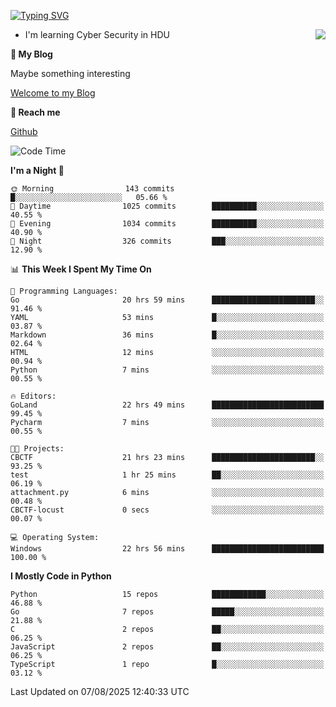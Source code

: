 [![Typing SVG](https://readme-typing-svg.herokuapp.com?font=Fira+Code&pause=1000&random=false&width=450&height=60&lines=Hello+%F0%9F%91%8B%F0%9F%8F%BB;I'm+JBNRZ)](https://git.io/typing-svg)

<a href="#">
  <img align="right" src="https://github-readme-stats.vercel.app/api?username=JBNRZ&show_icons=true&bg_color=15,f2f7fd,E0EAFC" />
</a>

- I'm learning Cyber Security in HDU

 **🌱 My Blog**

Maybe something interesting

[Welcome to my Blog](https://jbnrz.com.cn/)

 **💬 Reach me** 

[Github](https://github.com/JBNRZ)


<!--START_SECTION:waka-->
![Code Time](http://img.shields.io/badge/Code%20Time-1%2C362%20hrs%2033%20mins-blue)

**I'm a Night 🦉** 

```text
🌞 Morning                143 commits         █░░░░░░░░░░░░░░░░░░░░░░░░   05.66 % 
🌆 Daytime                1025 commits        ██████████░░░░░░░░░░░░░░░   40.55 % 
🌃 Evening                1034 commits        ██████████░░░░░░░░░░░░░░░   40.90 % 
🌙 Night                  326 commits         ███░░░░░░░░░░░░░░░░░░░░░░   12.90 % 
```


📊 **This Week I Spent My Time On** 

```text
💬 Programming Languages: 
Go                       20 hrs 59 mins      ███████████████████████░░   91.46 % 
YAML                     53 mins             █░░░░░░░░░░░░░░░░░░░░░░░░   03.87 % 
Markdown                 36 mins             █░░░░░░░░░░░░░░░░░░░░░░░░   02.64 % 
HTML                     12 mins             ░░░░░░░░░░░░░░░░░░░░░░░░░   00.94 % 
Python                   7 mins              ░░░░░░░░░░░░░░░░░░░░░░░░░   00.55 % 

🔥 Editors: 
GoLand                   22 hrs 49 mins      █████████████████████████   99.45 % 
Pycharm                  7 mins              ░░░░░░░░░░░░░░░░░░░░░░░░░   00.55 % 

🐱‍💻 Projects: 
CBCTF                    21 hrs 23 mins      ███████████████████████░░   93.25 % 
test                     1 hr 25 mins        ██░░░░░░░░░░░░░░░░░░░░░░░   06.19 % 
attachment.py            6 mins              ░░░░░░░░░░░░░░░░░░░░░░░░░   00.48 % 
CBCTF-locust             0 secs              ░░░░░░░░░░░░░░░░░░░░░░░░░   00.07 % 

💻 Operating System: 
Windows                  22 hrs 56 mins      █████████████████████████   100.00 % 
```

**I Mostly Code in Python** 

```text
Python                   15 repos            ████████████░░░░░░░░░░░░░   46.88 % 
Go                       7 repos             █████░░░░░░░░░░░░░░░░░░░░   21.88 % 
C                        2 repos             ██░░░░░░░░░░░░░░░░░░░░░░░   06.25 % 
JavaScript               2 repos             ██░░░░░░░░░░░░░░░░░░░░░░░   06.25 % 
TypeScript               1 repo              █░░░░░░░░░░░░░░░░░░░░░░░░   03.12 % 
```




 Last Updated on 07/08/2025 12:40:33 UTC
<!--END_SECTION:waka-->
